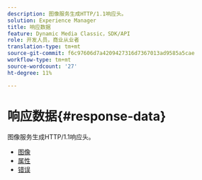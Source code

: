 ```yaml
---
description: 图像服务生成HTTP/1.1响应头。
solution: Experience Manager
title: 响应数据
feature: Dynamic Media Classic，SDK/API
role: 开发人员，商业从业者
translation-type: tm+mt
source-git-commit: f6c97606d7a4209427316d7367013ad9585a5cae
workflow-type: tm+mt
source-wordcount: '27'
ht-degree: 11%

---
```



# 响应数据{#response-data}

图像服务生成HTTP/1.1响应头。

* [图像](c-images.md)
* [属性](c-properties/c-properties.md)
* [错误](r-errors.md)
